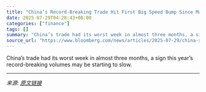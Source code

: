 ```yaml
---
title: "China’s Record-Breaking Trade Hit First Big Speed Bump Since May"
date: 2025-07-29T04:28:43+08:00
categories: ["finance"]
tags: []
summary: "China’s trade had its worst week in almost three months, a sign this year’s record-breaking volumes may be starting to slow."
source_url: "https://www.bloomberg.com/news/articles/2025-07-29/china-s-record-breaking-trade-hit-first-big-speed-bump-since-may"
---
```


China’s trade had its worst week in almost three months, a sign this year’s record-breaking volumes may be starting to slow.

---

*来源: [原文链接](https://www.bloomberg.com/news/articles/2025-07-29/china-s-record-breaking-trade-hit-first-big-speed-bump-since-may)*
